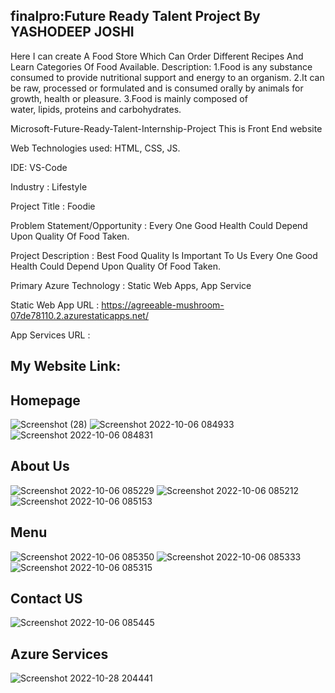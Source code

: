 ##  finalpro:Future Ready Talent Project By YASHODEEP JOSHI
Here I can create A Food Store Which Can Order Different Recipes And Learn Categories Of Food Available.
Description:
1.Food is any substance consumed to provide nutritional support and energy to an organism.
2.It can be raw, processed or formulated and is consumed orally by animals for growth, health or pleasure.
3.Food is mainly composed of water, lipids, proteins and carbohydrates.


Microsoft-Future-Ready-Talent-Internship-Project This is Front End website

Web Technologies used: HTML, CSS, JS.

IDE: VS-Code

Industry : Lifestyle

Project Title : Foodie

Problem Statement/Opportunity : Every One Good Health Could Depend Upon Quality Of Food Taken.

Project Description : Best Food Quality Is Important To Us Every One Good Health Could Depend Upon Quality Of Food Taken.

Primary Azure Technology : Static Web Apps, App Service

Static Web App URL : https://agreeable-mushroom-07de78110.2.azurestaticapps.net/

App Services URL : 

##  My Website Link: 

## Homepage
![Screenshot (28)](https://user-images.githubusercontent.com/96687722/222920082-7ae27592-5ad3-4aad-9d40-4e11db7edcf3.png)
![Screenshot 2022-10-06 084933](https://user-images.githubusercontent.com/111065540/194206669-31c1759f-7f9b-4b81-9331-c94e2b679965.jpg)
![Screenshot 2022-10-06 084831](https://user-images.githubusercontent.com/111065540/194206674-cbc8cf54-6271-4e85-beaa-764f785631e1.jpg)

## About Us
![Screenshot 2022-10-06 085229](https://user-images.githubusercontent.com/111065540/194206916-4dff3228-bcd0-424b-9fce-8714641fa47d.jpg)
![Screenshot 2022-10-06 085212](https://user-images.githubusercontent.com/111065540/194206921-135c0e3e-5d56-42de-ba27-590f3f1d6b9b.jpg)
![Screenshot 2022-10-06 085153](https://user-images.githubusercontent.com/111065540/194206924-1948e5d9-d01f-4866-b37d-6f9a9c3696a9.jpg)

## Menu
![Screenshot 2022-10-06 085350](https://user-images.githubusercontent.com/111065540/194207092-8f7cd3a0-3163-48e3-8e71-fb2b61c3ffc7.jpg)
![Screenshot 2022-10-06 085333](https://user-images.githubusercontent.com/111065540/194207100-40553183-4b80-48f8-ae59-194f6e21fb96.jpg)
![Screenshot 2022-10-06 085315](https://user-images.githubusercontent.com/111065540/194207104-ef0d79a6-7781-4706-a466-9c360ef48340.jpg)

## Contact US
![Screenshot 2022-10-06 085445](https://user-images.githubusercontent.com/111065540/194207217-d4a33b03-3351-4087-b7bc-2a35bd42e194.jpg)

## Azure Services 
![Screenshot 2022-10-28 204441](https://user-images.githubusercontent.com/111065540/198673984-be9c5328-7f3c-4b7a-b16b-9f53c3083451.jpg)






